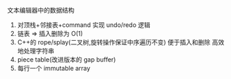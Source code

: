 文本编辑器中的数据结构

1. 对顶栈+邻接表+command 实现 undo/redo 逻辑
2. 链表 => 插入删除为 O(1)
3. C++的 rope/splay(二叉树,旋转操作保证中序遍历不变) 便于插入和删除 高效地处理字符串
4. piece table(改进版本的 gap buffer)
5. 每行一个 immutable array
